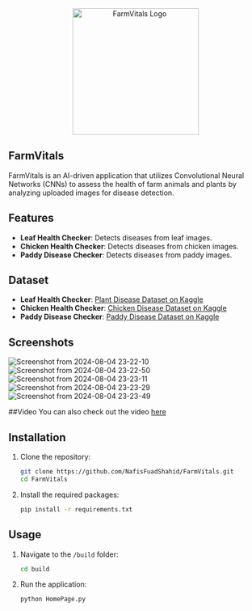 <div align="center">
  <img src="https://github.com/user-attachments/assets/652827ac-ed7f-4f6d-9ec4-3433669dd5ab" alt="FarmVitals Logo" width="250" height="250">
</div>

## FarmVitals
FarmVitals is an AI-driven application that utilizes Convolutional Neural Networks (CNNs) to assess the health of farm animals and plants by analyzing uploaded images for disease detection.

## Features

- **Leaf Health Checker**: Detects diseases from leaf images.
- **Chicken Health Checker**: Detects diseases from chicken images.
- **Paddy Disease Checker**: Detects diseases from paddy images.

## Dataset

- **Leaf Health Checker**: [Plant Disease Dataset on Kaggle](https://www.kaggle.com/datasets/vasanthkumar14/plant-disease)
- **Chicken Health Checker**: [Chicken Disease Dataset on Kaggle](https://www.kaggle.com/datasets/sadmansakibmahi/chicken-diseases-classification-and-treatment/data)
- **Paddy Disease Checker**: [Paddy Disease Dataset on Kaggle](https://www.kaggle.com/competitions/paddy-disease-classification/data)


## Screenshots

![Screenshot from 2024-08-04 23-22-10](https://github.com/user-attachments/assets/ab82b236-1920-42dd-adca-9472ffa3b9b3)
![Screenshot from 2024-08-04 23-22-50](https://github.com/user-attachments/assets/ae48d6cf-e3d5-4b1b-a33b-bd2d89dea225)
![Screenshot from 2024-08-04 23-23-11](https://github.com/user-attachments/assets/90bc7061-0b1a-452d-8509-37eaad371554)
![Screenshot from 2024-08-04 23-23-29](https://github.com/user-attachments/assets/12dd8429-d62a-4f52-8b3c-08081534343a)
![Screenshot from 2024-08-04 23-23-49](https://github.com/user-attachments/assets/539539cb-25b4-4f28-a867-1d73f63fa713)

##Video
You can also check out the video [here](https://youtu.be/eQQ4Nnw5f8E?si=3cL2EvRIuT2UN0JF)


## Installation

1. Clone the repository:
    ```sh
    git clone https://github.com/NafisFuadShahid/FarmVitals.git
    cd FarmVitals
    ```

2. Install the required packages:
    ```sh
    pip install -r requirements.txt
    ```

## Usage

1. Navigate to the `/build` folder:
    ```sh
    cd build
    ```

2. Run the application:
    ```sh
    python HomePage.py
    ```


